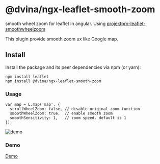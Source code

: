 # @dvina/ngx-leaflet-smooth-zoom

smooth wheel zoom for leaflet in angular. Using [projektpro-leaflet-smoothwheelzoom](https://github.com/mutsuyuki/Leaflet.SmoothWheelZoom)

This plugin provide smooth zoom ux like Google map.

## Install

Install the package and its peer dependencies via npm (or yarn):

```shell
npm install leaflet
npm install @dvina/ngx-leaflet-smooth-zoom
```

### Usage

```
var map = L.map('map', {
  scrollWheelZoom: false, // disable original zoom function
  smoothWheelZoom: true,  // enable smooth zoom
  smoothSensitivity: 1,   // zoom speed. default is 1
});
```

![demo](https://github.com/mutsuyuki/Leaflet.SmoothWheelZoom/blob/master/demo_gif/demo.gif 'demo')

### Demo

[Demo](https://mutsuyuki.github.io/Leaflet.SmoothWheelZoom/)
